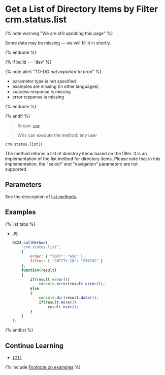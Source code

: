 # Get a List of Directory Items by Filter crm.status.list

{% note warning "We are still updating this page" %}

Some data may be missing — we will fill it in shortly.

{% endnote %}

{% if build == 'dev' %}

{% note alert "TO-DO _not exported to prod_" %}

- parameter type is not specified
- examples are missing (in other languages)
- success response is missing
- error response is missing

{% endnote %}

{% endif %}

> Scope: [`crm`](../../scopes/permissions.md)
>
> Who can execute the method: any user

```http
crm.status.list()
```

The method returns a list of directory items based on the filter. It is an implementation of the list method for directory items. Please note that in this implementation, the "select" and "navigation" parameters are not supported.

## Parameters

See the description of [list methods](../../../api-reference/how-to-call-rest-api/list-methods-pecularities.md).

## Examples

{% list tabs %}

- JS

    ```javascript
    BX24.callMethod(
        "crm.status.list",
        {
            order: { "SORT": "ASC" },
            filter: { "ENTITY_ID": "STATUS" }
        },
        function(result)
        {
            if(result.error())
                console.error(result.error());
            else
            {
                console.dir(result.data());            
                if(result.more())
                    result.next();                        
            }
        }
    );
    ```

{% endlist %}

## Continue Learning

- [{#T}](../../../tutorials/crm/how-to-get-lists/how-to-get-elements-by-stage-filter.md)

{% include [Footnote on examples](../../../_includes/examples.md) %}